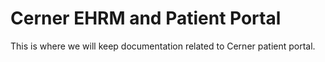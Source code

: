 # Cerner EHRM and Patient Portal

This is where we will keep documentation related to Cerner patient portal. 
